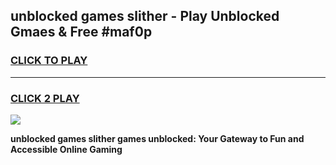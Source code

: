 
## unblocked games slither - Play Unblocked Gmaes & Free #maf0p
<h3>
<a href="https://premium.freeplayer.one?title=unblocked_games_slither&ref=03M">CLICK TO PLAY</a></h3>
<hr>

<h3>
<a href="https://premium.freeplayer.one?title=unblocked_games_slither&ref=03M">CLICK 2 PLAY</a>
  
</h3>

<a href="https://premium.freeplayer.one?title=unblocked_games_slither&ref=03M"><img src="https://clearcache.store/games.png"></a>


**unblocked games slither games unblocked: Your Gateway to Fun and Accessible Online Gaming**
